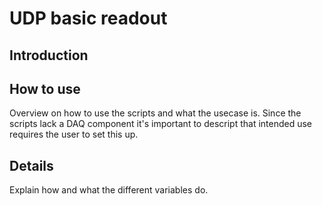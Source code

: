 # UDP basic readout

## Introduction


## How to use

Overview on how to use the scripts and what the usecase is.
Since the scripts lack a DAQ component it's important to descript that intended use requires the user to set this up.


## Details

Explain how and what the different variables do.